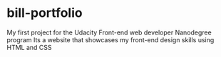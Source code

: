 # bill-portfolio
My first project for the Udacity Front-end web developer Nanodegree program 
Its a website that showcases my front-end design skills using HTML and CSS
